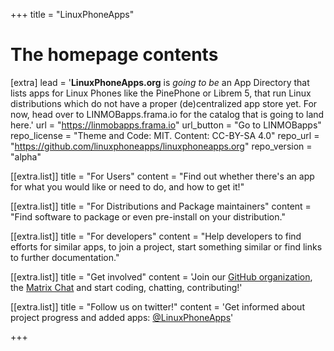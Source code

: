 +++
title = "LinuxPhoneApps"


# The homepage contents
[extra]
lead = '<b>LinuxPhoneApps.org</b> is <em>going to be</em> an App Directory that lists apps for Linux Phones like the PinePhone or Librem 5, that run Linux distributions which do not have a proper (de)centralized app store yet. For now, head over to LINMOBapps.frama.io for the catalog that is going to land here.'
url = "https://linmobapps.frama.io"
url_button = "Go to LINMOBapps"
repo_license = "Theme and Code: MIT. Content: CC-BY-SA 4.0"
repo_url = "https://github.com/linuxphoneapps/linuxphoneapps.org"
repo_version = "alpha"

[[extra.list]]
title = "For Users"
content = "Find out whether there's an app for what you would like or need to do, and how to get it!"

[[extra.list]]
title = "For Distributions and Package maintainers"
content = "Find software to package or even pre-install on your distribution."

[[extra.list]]
title = "For developers"
content = "Help developers to find efforts for similar apps, to join a project, start something similar or find links to further documentation."

[[extra.list]]
title = "Get involved"
content = 'Join our <a href="https://github.com/linuxphoneapps/">GitHub organization</a>, the <a href="https://matrix.to/#/#linuxphoneapps:matrix.org">Matrix Chat</a> and start coding, chatting, contributing!'

[[extra.list]]
title = "Follow us on twitter!"
content = 'Get informed about project progress and added apps: <a href="https://twitter.com/linuxphoneapps">@LinuxPhoneApps</a>'

+++